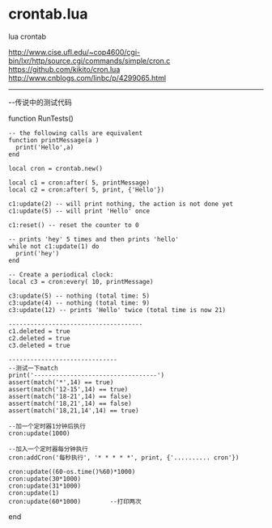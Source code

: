 # crontab.lua
lua crontab


http://www.cise.ufl.edu/~cop4600/cgi-bin/lxr/http/source.cgi/commands/simple/cron.c
https://github.com/kikito/cron.lua
http://www.cnblogs.com/linbc/p/4299065.html


-------------------------------------------------------------------------------------------------------
--传说中的测试代码



function RunTests()
	
	
	-- the following calls are equivalent
	function printMessage(a )
	  print('Hello',a)
	end

	local cron = crontab.new()

	local c1 = cron:after( 5, printMessage)
	local c2 = cron:after( 5, print, {'Hello'})

	c1:update(2) -- will print nothing, the action is not done yet
	c1:update(5) -- will print 'Hello' once

	c1:reset() -- reset the counter to 0

	-- prints 'hey' 5 times and then prints 'hello'
	while not c1:update(1) do
	  print('hey')
	end

	-- Create a periodical clock:
	local c3 = cron:every( 10, printMessage)

	c3:update(5) -- nothing (total time: 5)
	c3:update(4) -- nothing (total time: 9)
	c3:update(12) -- prints 'Hello' twice (total time is now 21)

	-------------------------------------
	c1.deleted = true
	c2.deleted = true
	c3.deleted = true

	------------------------------
	--测试一下match
	print('----------------------------------')
	assert(match('*',14) == true)
	assert(match('12-15',14) == true)
	assert(match('18-21',14) == false)
	assert(match('18,21',14) == false)
	assert(match('18,21,14',14) == true)

	--加一个定时器1分钟后执行
	cron:update(1000)

	--加入一个定时器每分钟执行
	cron:addCron('每秒执行', '* * * * *', print, {'.......... cron'})

	cron:update((60-os.time()%60)*1000)
	cron:update(30*1000)
	cron:update(31*1000)
	cron:update(1)
	cron:update(60*1000)		--打印两次
end
